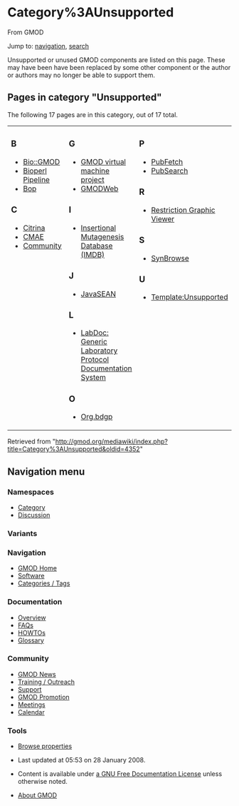 <div id="mw-page-base" class="noprint">

</div>

<div id="mw-head-base" class="noprint">

</div>

<div id="content" class="mw-body" role="main">

<span id="top"></span>

<div id="mw-js-message" style="display:none;">

</div>



# <span dir="auto">Category%3AUnsupported</span>

<div id="bodyContent">

<div id="siteSub">

From GMOD

</div>

<div id="contentSub">

</div>

<div id="jump-to-nav" class="mw-jump">

Jump to: [navigation](#mw-navigation), [search](#p-search)

</div>

<div id="mw-content-text" class="mw-content-ltr" lang="en" dir="ltr">

Unsupported or unused GMOD components are listed on this page. These may
have been have been replaced by some other component or the author or
authors may no longer be able to support them.

<div lang="en" dir="ltr">

<div id="mw-pages">

## Pages in category "Unsupported"

The following 17 pages are in this category, out of 17 total.

<div class="mw-content-ltr" lang="en" dir="ltr">

<table style="width: 100%;">
<colgroup>
<col style="width: 33%" />
<col style="width: 33%" />
<col style="width: 33%" />
</colgroup>
<tbody>
<tr class="odd" style="vertical-align: top;">
<td style="width: 33.3%"><h3 id="b">B</h3>
<ul>
<li><a href="Bio::GMOD" title="Bio::GMOD">Bio::GMOD</a></li>
<li><a href="Bioperl_Pipeline" title="Bioperl Pipeline">Bioperl
Pipeline</a></li>
<li><a href="Bop" title="Bop">Bop</a></li>
</ul>
<h3 id="c">C</h3>
<ul>
<li><a href="Citrina" title="Citrina">Citrina</a></li>
<li><a href="CMAE" title="CMAE">CMAE</a></li>
<li><a href="Community" title="Community">Community</a></li>
</ul></td>
<td style="width: 33.3%"><h3 id="g">G</h3>
<ul>
<li><a href="GMOD_virtual_machine_project"
title="GMOD virtual machine project">GMOD virtual machine
project</a></li>
<li><a href="GMODWeb" title="GMODWeb">GMODWeb</a></li>
</ul>
<h3 id="i">I</h3>
<ul>
<li><a href="Insertional_Mutagenesis_Database_(IMDB)"
title="Insertional Mutagenesis Database (IMDB)">Insertional Mutagenesis
Database (IMDB)</a></li>
</ul>
<h3 id="j">J</h3>
<ul>
<li><a href="JavaSEAN" title="JavaSEAN">JavaSEAN</a></li>
</ul>
<h3 id="l">L</h3>
<ul>
<li><a href="LabDoc:_Generic_Laboratory_Protocol_Documentation_System"
title="LabDoc: Generic Laboratory Protocol Documentation System">LabDoc:
Generic Laboratory Protocol Documentation System</a></li>
</ul>
<h3 id="o">O</h3>
<ul>
<li><a href="Org.bdgp" title="Org.bdgp">Org.bdgp</a></li>
</ul></td>
<td style="width: 33.3%"><h3 id="p">P</h3>
<ul>
<li><a href="PubFetch" title="PubFetch">PubFetch</a></li>
<li><a href="PubSearch" title="PubSearch">PubSearch</a></li>
</ul>
<h3 id="r">R</h3>
<ul>
<li><a href="Restriction_Graphic_Viewer"
title="Restriction Graphic Viewer">Restriction Graphic Viewer</a></li>
</ul>
<h3 id="s">S</h3>
<ul>
<li><a href="SynBrowse" title="SynBrowse">SynBrowse</a></li>
</ul>
<h3 id="u">U</h3>
<ul>
<li><a href="Template:Unsupported"
title="Template:Unsupported">Template:Unsupported</a></li>
</ul></td>
</tr>
</tbody>
</table>

</div>

</div>

</div>

</div>

<div class="printfooter">

Retrieved from
"<http://gmod.org/mediawiki/index.php?title=Category%3AUnsupported&oldid=4352>"

</div>

<div id="catlinks" class="catlinks catlinks-allhidden">

</div>

<div class="visualClear">

</div>

</div>

</div>

<div id="mw-navigation">

## Navigation menu

<div id="mw-head">



<div id="left-navigation">

<div id="p-namespaces" class="vectorTabs" role="navigation"
aria-labelledby="p-namespaces-label">

### Namespaces

- <span id="ca-nstab-category"><a href="Category%3AUnsupported" accesskey="c"
  title="View the category page [c]">Category</a></span>
- <span id="ca-talk"><a
  href="http://gmod.org/mediawiki/index.php?title=Category_talk:Unsupported&amp;action=edit&amp;redlink=1"
  accesskey="t"
  title="Discussion about the content page [t]">Discussion</a></span>

</div>

<div id="p-variants" class="vectorMenu emptyPortlet" role="navigation"
aria-labelledby="p-variants-label">

### 

### Variants[](#)

<div class="menu">

</div>

</div>

</div>





</div>

</div>

</div>

<div id="mw-panel">

<div id="p-logo" role="banner">

<a href="Main_Page"
style="background-image: url(../images/GMOD-cogs.png);"
title="Visit the main page"></a>

</div>

<div id="p-Navigation" class="portal" role="navigation"
aria-labelledby="p-Navigation-label">

### Navigation

<div class="body">

- <span id="n-GMOD-Home">[GMOD Home](Main_Page)</span>
- <span id="n-Software">[Software](GMOD_Components)</span>
- <span id="n-Categories-.2F-Tags">[Categories /
  Tags](Categories)</span>

</div>

</div>

<div id="p-Documentation" class="portal" role="navigation"
aria-labelledby="p-Documentation-label">

### Documentation

<div class="body">

- <span id="n-Overview">[Overview](Overview)</span>
- <span id="n-FAQs">[FAQs](Category%3AFAQ)</span>
- <span id="n-HOWTOs">[HOWTOs](Category%3AHOWTO)</span>
- <span id="n-Glossary">[Glossary](Glossary)</span>

</div>

</div>

<div id="p-Community" class="portal" role="navigation"
aria-labelledby="p-Community-label">

### Community

<div class="body">

- <span id="n-GMOD-News">[GMOD News](GMOD_News)</span>
- <span id="n-Training-.2F-Outreach">[Training /
  Outreach](Training_and_Outreach)</span>
- <span id="n-Support">[Support](Support)</span>
- <span id="n-GMOD-Promotion">[GMOD Promotion](GMOD_Promotion)</span>
- <span id="n-Meetings">[Meetings](Meetings)</span>
- <span id="n-Calendar">[Calendar](Calendar)</span>

</div>

</div>

<div id="p-tb" class="portal" role="navigation"
aria-labelledby="p-tb-label">

### Tools

<div class="body">


- <span id="t-smwbrowselink"><a href="Special%3ABrowse/Category%3AUnsupported" rel="smw-browse">Browse
  properties</a></span>


</div>

</div>

</div>

</div>

<div id="footer" role="contentinfo">

- <span id="footer-info-lastmod">Last updated at 05:53 on 28 January
  2008.</span>
<!-- - <span id="footer-info-viewcount">17,791 page views.</span> -->
- <span id="footer-info-copyright">Content is available under
  <a href="http://www.gnu.org/licenses/fdl-1.3.html" class="external"
  rel="nofollow">a GNU Free Documentation License</a> unless otherwise
  noted.</span>

<!-- -->

- <span id="footer-places-about">[About
  GMOD](GMOD:About "GMOD:About")</span>

<!-- -->






</div>
